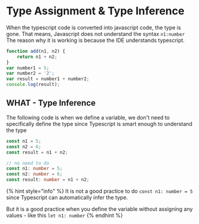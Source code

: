 # Type Assignment & Type Inference

When the typescript code is converted into javascript code, the type is gone. That means, Javascript does not understand the syntax `n1:number` The reason why it is working is because the IDE understands typescript.

```javascript
function add(n1, n2) {
    return n1 + n2;
}
var number1 = 5;
var number2 = '2';
var result = number1 + number2;
console.log(result);
```

## WHAT - Type Inference

The following code is when we define a variable, we don't need to specifically define the type since Typescript is smart enough to understand the type

```typescript
const n1 = 5;
const n2 = 6;
const result = n1 + n2;

// no need to do
const n1: number = 5;
const n2: number = 6;
const result: number = n1 + n2;
```

{% hint style="info" %}
It is not a good practice to do `const n1: number = 5` since Typescript can automatically infer the type. 

But it is a good practice when you define the variable without assigning any values - like this `let n1: number`
{% endhint %}

